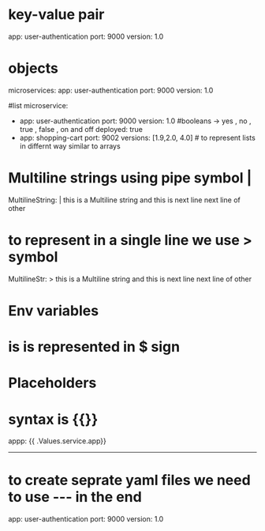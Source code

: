 # key-value pair

app: user-authentication
port: 9000
version: 1.0

# objects
microservices:
  app: user-authentication
  port: 9000
  version: 1.0

  #list
microservice:
  - app: user-authentication
    port: 9000
    version: 1.0
    #booleans -> yes , no , true , false , on and off
    deployed: true
  - app: shopping-cart
    port: 9002
    versions: [1.9,2.0, 4.0] # to represent lists in differnt way similar to arrays 


# Multiline strings  using pipe symbol |

MultilineString: |
  this is a Multiline string
  and this is next line 
  next line of other 


# to represent in a single line we use > symbol 
MultilineStr: >
  this is a Multiline string
  and this is next line 
  next line of other 


# Env variables 
# is is represented  in $ sign 

# Placeholders 
# syntax is {{}}

appp: {{ .Values.service.app}}


---


# to create seprate yaml files we need to use --- in the end 

app: user-authentication
port: 9000
version: 1.0


